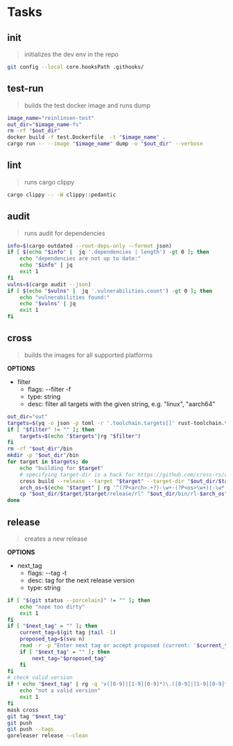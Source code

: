 # Tasks

## init

> initializes the dev env in the repo

```sh
git config --local core.hooksPath .githooks/
```

## test-run

> builds the test docker image and runs dump

```sh
image_name="reinlinsen-test"
out_dir="$image_name-fs"
rm -rf "$out_dir"
docker build -f test.Dockerfile  -t "$image_name" .
cargo run -- --image "$image_name" dump -o "$out_dir" --verbose
```

## lint

> runs cargo clippy

```sh
cargo clippy -- -W clippy::pedantic
```

## audit

> runs audit for dependencies

```sh
info=$(cargo outdated --root-deps-only --format json)
if [ $(echo "$info" |  jq '.dependencies | length') -gt 0 ]; then
    echo "dependencies are not up to date:"
    echo "$info" | jq
    exit 1
fi
vulns=$(cargo audit --json)
if [ $(echo "$vulns" |  jq '.vulnerabilities.count') -gt 0 ]; then
    echo "vulnerabilities found:"
    echo "$vulns" | jq
    exit 1
fi
```

## cross

> builds the images for all supported platforms

**OPTIONS**

* filter
  * flags: --filter -f
  * type: string
  * desc: filter all targets with the given string, e.g. "linux", "aarch64"

```sh
out_dir="out"
targets=$(yq -o json -p toml -r '.toolchain.targets[]' rust-toolchain.toml)
if [ "$filter" != "" ]; then
    targets=$(echo "$targets"|rg "$filter")
fi
rm -rf "$out_dir"/bin
mkdir -p "$out_dir"/bin
for target in $targets; do
    echo "building for $target"
    # specifying target-dir is a hack for https://github.com/cross-rs/cross/issues/724
    cross build --release --target "$target" --target-dir "$out_dir/$target"
    arch_os=$(echo "$target" | rg '^(?P<arch>.+?)-\w+-(?P<os>\w+)(-\w*)?$' -r '$arch-$os')
    cp "$out_dir/$target/$target/release/rl" "$out_dir/bin/rl-$arch_os"
done
```

## release

> creates a new release

**OPTIONS**

* next_tag
  * flags: --tag -t
  * desc: tag for the next release version
  * type: string

```sh
if [ "$(git status --porcelain)" != "" ]; then
    echo "nope too dirty"
    exit 1
fi
if [ "$next_tag" = "" ]; then
    current_tag=$(git tag |tail -1)
    proposed_tag=$(svu n)
    read -r -p "Enter next tag or accept proposed (current: '$current_tag', proposed: '$proposed_tag'): " next_tag 
    if [ "$next_tag" = "" ]; then
        next_tag="$proposed_tag"
    fi
fi
# check valid version
if ! echo "$next_tag" | rg -q 'v([0-9]|[1-9][0-9]*)\.([0-9]|[1-9][0-9]*)\.([0-9]|[1-9][0-9]*)'; then
    echo "not a valid version"
    exit 1
fi
mask cross
git tag "$next_tag"
git push
git push --tags
goreleaser release --clean
```
